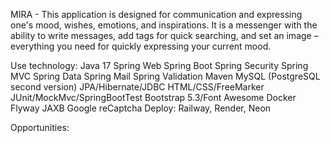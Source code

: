 MIRA - This application is designed for communication and expressing one's mood, wishes, emotions, and inspirations. It is a messenger with the ability
to write messages, add tags for quick searching, and set an image – everything you need for quickly expressing your current mood.

Use technology:
Java 17
Spring Web
Spring Boot
Spring Security
Spring MVC
Spring Data
Spring Mail
Spring Validation
Maven
MySQL (PostgreSQL second version)
JPA/Hibernate/JDBC
HTML/CSS/FreeMarker
JUnit/MockMvc/SpringBootTest
Bootstrap 5.3/Font Awesome
Docker
Flyway
JAXB
Google reCaptcha
Deploy: Railway, Render, Neon
 


Opportunities:


